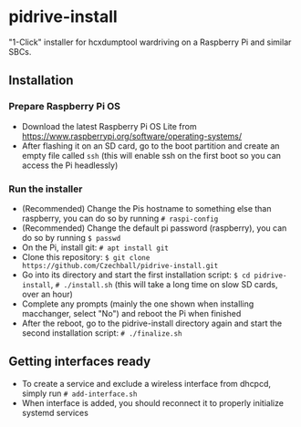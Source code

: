 # pidrive-install
"1-Click" installer for hcxdumptool wardriving on a Raspberry Pi and similar SBCs.

## Installation

### Prepare Raspberry Pi OS

- Download the latest Raspberry Pi OS Lite from https://www.raspberrypi.org/software/operating-systems/
- After flashing it on an SD card, go to the boot partition and create an empty file called `ssh` (this will enable ssh on the first boot so you can access the Pi headlessly)

### Run the installer

- (Recommended) Change the Pis hostname to something else than raspberry, you can do so by running `# raspi-config`
- (Recommended) Change the default pi password (raspberry), you can do so by running `$ passwd`
- On the Pi, install git: `# apt install git`
- Clone this repository: `$ git clone https://github.com/Czechball/pidrive-install.git`
- Go into its directory and start the first installation script: `$ cd pidrive-install`, `# ./install.sh` (this will take a long time on slow SD cards, over an hour)
- Complete any prompts (mainly the one shown when installing macchanger, select "No") and reboot the Pi when finished
- After the reboot, go to the pidrive-install directory again and start the second installation script: `# ./finalize.sh`

## Getting interfaces ready

- To create a service and exclude a wireless interface from dhcpcd, simply run `# add-interface.sh`
- When interface is added, you should reconnect it to properly initialize systemd services
